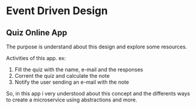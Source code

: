 # Event Driven Design

## Quiz Online App

The purpose is understand about this design and explore some resources.

Activities of this app.
ex:

1. Fill the quiz with the name, e-mail and the responses
2. Corrent the quiz and calculate the note
3. Notify the user sending an e-mail with the note

So, in this app i very understood about this concept and the 
differents ways to create a microservice using abstractions and more.